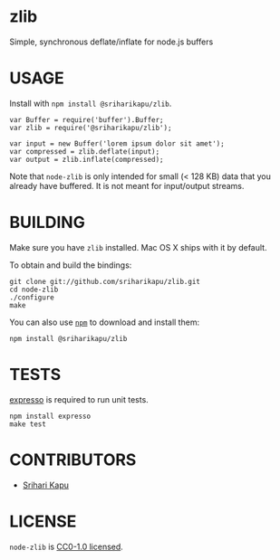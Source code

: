 # zlib
 Simple, synchronous deflate/inflate for node.js buffers


# USAGE

Install with `npm install @sriharikapu/zlib`.

    var Buffer = require('buffer').Buffer;
    var zlib = require('@sriharikapu/zlib');
    
    var input = new Buffer('lorem ipsum dolor sit amet');
    var compressed = zlib.deflate(input);
    var output = zlib.inflate(compressed);

Note that `node-zlib` is only intended for small (< 128 KB) data that you already have buffered. It is not meant for input/output streams.

# BUILDING

Make sure you have `zlib` installed. Mac OS X ships with it by default.

To obtain and build the bindings:

    git clone git://github.com/sriharikapu/zlib.git
    cd node-zlib
    ./configure
    make

You can also use [`npm`](https://npmjs.org) to download and install them:

    npm install @sriharikapu/zlib



# TESTS

[expresso](https://github.com/visionmedia/expresso) is required to run unit tests.

    npm install expresso
    make test



# CONTRIBUTORS

* [Srihari Kapu](https://github.com/sriharikapu)



# LICENSE

`node-zlib` is [CC0-1.0 licensed](https://github.com/sriharikapu/zlib/raw/master/LICENSE).